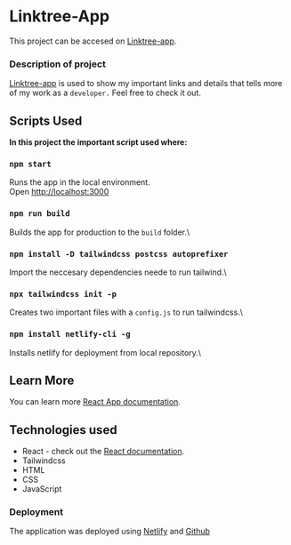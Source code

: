 # Linktree-App

This project can be accesed on  [Linktree-app](https://linktree-app.netlify.app/).

### Description of project

[Linktree-app](https://linktree-app.netlify.app/) is used to show my important links and details that tells more of my work as a `developer.` Feel free to check it out.

## Scripts Used

**In this project the important script used where:**

### `npm start`

Runs the app in the local environment.\
Open [http://localhost:3000](http://localhost:3000) 

### `npm run build`

Builds the app for production to the `build` folder.\
### `npm install -D tailwindcss postcss autoprefixer`

Import the neccesary dependencies neede to run tailwind.\

### `npx tailwindcss init -p`

Creates two important files with a `config.js` to run tailwindcss.\

### `npm install netlify-cli -g`

Installs netlify for deployment from local repository.\

## Learn More

You can learn more  [ React App documentation](https://facebook.github.io/create-react-app/docs/getting-started).

## Technologies used

* React - check out the [React documentation](https://reactjs.org/).
* Tailwindcss
* HTML
* CSS
* JavaScript

### Deployment

The application was deployed using [Netlify](https://app.netlify.com/) and [Github](https://github.com/)

